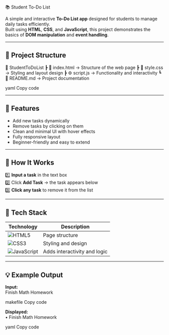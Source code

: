 📚 Student To-Do List

A simple and interactive **To-Do List app** designed for students to manage daily tasks efficiently.  
Built using **HTML**, **CSS**, and **JavaScript**, this project demonstrates the basics of **DOM manipulation** and **event handling**.

---

## 📁 Project Structure
📂 StudentToDoList
┣ 📜 index.html → Structure of the web page
┣ 🎨 style.css → Styling and layout design
┣ ⚙️ script.js → Functionality and interactivity
┗ 🧾 README.md → Project documentation

yaml
Copy code

---

## 🚀 Features
- Add new tasks dynamically
- Remove tasks by clicking on them
- Clean and minimal UI with hover effects
- Fully responsive layout
- Beginner-friendly and easy to extend

---

## 🧠 How It Works

1️⃣ **Input a task** in the text box  
2️⃣ Click **Add Task** → the task appears below  
3️⃣ **Click any task** to remove it from the list  

---

## 🧩 Tech Stack

| Technology | Description |
|-------------|-------------|
| ![HTML5](https://upload.wikimedia.org/wikipedia/commons/3/38/HTML5_Badge.svg) | Page structure |
| ![CSS3](https://upload.wikimedia.org/wikipedia/commons/6/62/CSS3_logo.svg) | Styling and design |
| ![JavaScript](https://upload.wikimedia.org/wikipedia/commons/6/6a/JavaScript-logo.png) | Adds interactivity and logic |

---

## 💡 Example Output
**Input:**  
Finish Math Homework

makefile
Copy code

**Displayed:**  
• Finish Math Homework

yaml
Copy code
